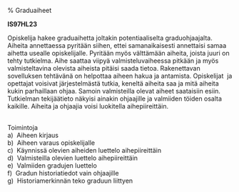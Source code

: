 % Graduaiheet
<!-- Arvosanamaksimi: 5 -->
<!-- Vaikeustaso: Keskitasoa -->

**IS97HL23**

Opiskelija hakee graduaihetta joltakin potentiaaliselta graduohjaajalta.
Aiheita annettaessa pyritään siihen, ettei samanaikaisesti annettaisi
samaa aihetta usealle opiskelijalle. Pyritään myös välttämään aiheita,
joista juuri on tehty tutkielma. Aihe saattaa viipyä valmisteluvaiheessa
pitkään ja myös valmisteltavina olevista aiheista pitäisi saada tietoa.
Rakenettavan sovelluksen tehtävänä on helpottaa aiheen hakua ja
antamista. Opiskelijat  ja opettajat voisivat järjestelmästä tutkia,
keneltä aiheita saa ja mitä aiheita kukin parhaillaan ohjaa. Samoin
valmisteilla olevat aiheet saataisiin esiin. Tutkielman tekijäätieto
näkyisi ainakin ohjaajille ja valmiiden töiden osalta kaikille. Aiheita
ja ohjaajia voisi luokitella aihepiireittäin. \
 

Toimintoja \
a)  Aiheen kirjaus \
b)  Aiheen varaus opiskelijalle \
c)  Käynnissä olevien aiheiden luettelo aihepiireittäin \
d)  Valmisteilla olevien luettelo aihepiireittäin \
e)  Valmiiden gradujen luettelo \
f)  Gradun historiatiedot vain ohjaajille \
g)  Historiamerkinnän teko graduun liittyen \
  \
 

